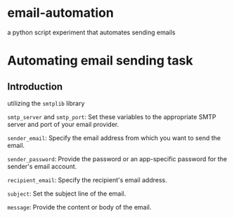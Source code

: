# email-automation
a python script experiment that automates sending emails 

# Automating email sending task

## Introduction
utilizing the `smtplib` library 

`smtp_server` and `smtp_port`: Set these variables to the appropriate SMTP server and port of your email provider.

`sender_email`: Specify the email address from which you want to send the email.

`sender_password`: Provide the password or an app-specific password for the sender's email account.

`recipient_email`: Specify the recipient's email address.

`subject`: Set the subject line of the email.

`message`: Provide the content or body of the email.